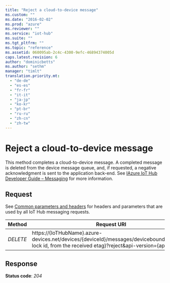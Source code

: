 ```yaml
---
title: "Reject a cloud-to-device message"
ms.custom: ""
ms.date: "2016-02-02"
ms.prod: "azure"
ms.reviewer: ""
ms.service: "iot-hub"
ms.suite: ""
ms.tgt_pltfrm: ""
ms.topic: "reference"
ms.assetid: 060095ab-2c4c-4300-9efc-46894374005d
caps.latest.revision: 6
author: "dominicbetts"
ms.author: "sethm"
manager: "timlt"
translation.priority.mt: 
  - "de-de"
  - "es-es"
  - "fr-fr"
  - "it-it"
  - "ja-jp"
  - "ko-kr"
  - "pt-br"
  - "ru-ru"
  - "zh-cn"
  - "zh-tw"
---
```

# Reject a cloud-to-device message
This method completes a cloud-to-device message. A completed message is deleted from the device message queue, and, if requested, a negative acknowledgment is sent to the application back-end. See [IAzure IoT Hub Developer Guide – Messaging](https://azure.microsoft.com/documentation/articles/iot-hub-devguide#messaging) for more information.  
  
## Request  
 See [Common parameters and headers](../IoTREST/device-messaging-rest-apis.md#bk_common) for headers and parameters that are used by all IoT Hub messaging requests.  
  
|Method|Request URI|  
|------------|-----------------|  
|*DELETE*|https://{IoTHubName}.azure-devices.net/devices/{deviceId}/messages/devicebound/{message lock id, from the received etag}?reject&api-version={api-version}|  
  
## Response  
 **Status code**: *204*
